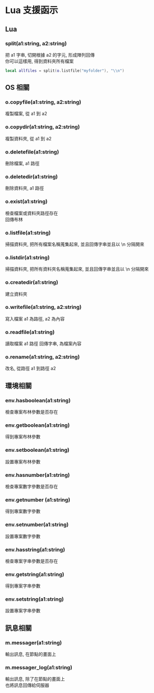 # Lua 支援函示

## Lua 

### split(a1:string, a2:string)

把 a1 字串, 切開根據 a2 的字元, 形成陣列回傳\
你可以這樣用, 得到資料夾所有檔案
```lua
local allfiles = split(o.listfile("myfolder"), "\\n")
```

## OS 相關

### o.copyfile(a1:string, a2:string)

複製檔案, 從 a1 到 a2

### o.copydir(a1:string, a2:string)

複製資料夾, 從 a1 到 a2

### o.deletefile(a1:string)

刪除檔案, a1 路徑

### o.deletedir(a1:string)

刪除資料夾, a1 路徑

### o.exist(a1:string)

檢查檔案或資料夾路徑存在\
回傳布林

### o.listfile(a1:string)

掃描資料夾, 把所有檔案名稱蒐集起來, 並且回傳字串並且以 \n 分隔開來

### o.listdir(a1:string)

掃描資料夾, 把所有資料夾名稱蒐集起來, 並且回傳字串並且以 \n 分隔開來

### o.createdir(a1:string)

建立資料夾

### o.writefile(a1:string, a2:string)

寫入檔案 a1 為路徑, a2 為內容

### o.readfile(a1:string)

讀取檔案 a1 路徑
回傳字串, 為檔案內容

### o.rename(a1:string, a2:string)

改名, 從路徑 a1 到路徑 a2

## 環境相關

### env.hasboolean(a1:string)

檢查專案布林參數是否存在

### env.getboolean(a1:string)

得到專案布林參數

### env.setboolean(a1:string)

設置專案布林參數

### env.hasnumber(a1:string)

檢查專案數字參數是否存在

### env.getnumber (a1:string)

得到專案數字參數

### env.setnumber(a1:string)

設置專案數字參數

### env.hasstring(a1:string)

檢查專案字串參數是否存在

### env.getstring(a1:string)

得到專案字串參數

### env.setstring(a1:string)

設置專案字串參數

## 訊息相關

### m.messager(a1:string)

輸出訊息, 在節點的畫面上

### m.messager_log(a1:string)

輸出訊息, 除了在節點的畫面上\
也將訊息回傳給伺服器
